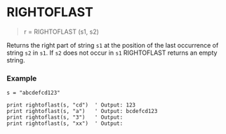 # RIGHTOFLAST

> r = RIGHTOFLAST (s1, s2)

Returns the right part of string `s1` at the position of the last occurrence of string `s2` in `s1`. If `s2` does not occur in `s1` RIGHTOFLAST returns an empty string.

### Example

```
s = "abcdefcd123"

print rightoflast(s, "cd")  ' Output: 123
print rightoflast(s, "a")   ' Output: bcdefcd123
print rightoflast(s, "3")   ' Output: 
print rightoflast(s, "xx")  ' Output:
```
